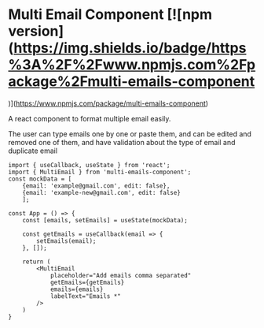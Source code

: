 
# Multi Email Component [![npm version](https://img.shields.io/badge/https%3A%2F%2Fwww.npmjs.com%2Fpackage%2Fmulti-emails-component
)](https://www.npmjs.com/package/multi-emails-component)

A react component to format multiple email easily.

The user can type emails one by one or paste them,
and can be edited and removed one of them, and have validation about the type of email and duplicate email

```
import { useCallback, useState } from 'react';
import { MultiEmail } from 'multi-emails-component';
const mockData = [
    {email: 'example@gmail.com', edit: false}, 
    {email: 'example-new@gmail.com', edit: false}
    ];

const App = () => {
    const [emails, setEmails] = useState(mockData);

    const getEmails = useCallback(email => {
        setEmails(email);
    }, []);

    return (
        <MultiEmail 
            placeholder="Add emails comma separated" 
            getEmails={getEmails} 
            emails={emails} 
            labelText="Emails *"
        /> 
    )
}
```
